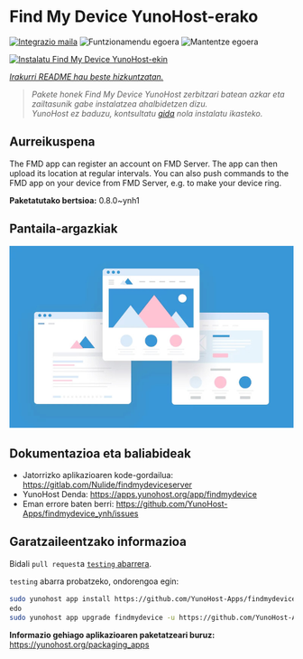 <!--
Ohart ongi: README hau automatikoki sortu da <https://github.com/YunoHost/apps/tree/master/tools/readme_generator>ri esker
EZ editatu eskuz.
-->

# Find My Device YunoHost-erako

[![Integrazio maila](https://apps.yunohost.org/badge/integration/findmydevice)](https://ci-apps.yunohost.org/ci/apps/findmydevice/)
![Funtzionamendu egoera](https://apps.yunohost.org/badge/state/findmydevice)
![Mantentze egoera](https://apps.yunohost.org/badge/maintained/findmydevice)

[![Instalatu Find My Device YunoHost-ekin](https://install-app.yunohost.org/install-with-yunohost.svg)](https://install-app.yunohost.org/?app=findmydevice)

*[Irakurri README hau beste hizkuntzatan.](./ALL_README.md)*

> *Pakete honek Find My Device YunoHost zerbitzari batean azkar eta zailtasunik gabe instalatzea ahalbidetzen dizu.*  
> *YunoHost ez baduzu, kontsultatu [gida](https://yunohost.org/install) nola instalatu ikasteko.*

## Aurreikuspena

The FMD app can register an account on FMD Server. The app can then upload its location at regular intervals.
You can also push commands to the FMD app on your device from FMD Server, e.g. to make your device ring.

**Paketatutako bertsioa:** 0.8.0~ynh1

## Pantaila-argazkiak

![Find My Device(r)en pantaila-argazkia](./doc/screenshots/example.jpg)

## Dokumentazioa eta baliabideak

- Jatorrizko aplikazioaren kode-gordailua: <https://gitlab.com/Nulide/findmydeviceserver>
- YunoHost Denda: <https://apps.yunohost.org/app/findmydevice>
- Eman errore baten berri: <https://github.com/YunoHost-Apps/findmydevice_ynh/issues>

## Garatzaileentzako informazioa

Bidali `pull request`a [`testing` abarrera](https://github.com/YunoHost-Apps/findmydevice_ynh/tree/testing).

`testing` abarra probatzeko, ondorengoa egin:

```bash
sudo yunohost app install https://github.com/YunoHost-Apps/findmydevice_ynh/tree/testing --debug
edo
sudo yunohost app upgrade findmydevice -u https://github.com/YunoHost-Apps/findmydevice_ynh/tree/testing --debug
```

**Informazio gehiago aplikazioaren paketatzeari buruz:** <https://yunohost.org/packaging_apps>
